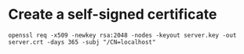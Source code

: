# Create a self-signed certificate

`openssl req -x509 -newkey rsa:2048 -nodes -keyout server.key -out server.crt -days 365 -subj "/CN=localhost"
`
